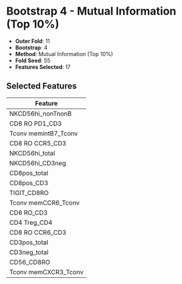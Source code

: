 # Bootstrap 4 - Mutual Information (Top 10%)

- **Outer Fold**: 11
- **Bootstrap**: 4
- **Method**: Mutual Information (Top 10%)
- **Fold Seed**: 55
- **Features Selected**: 17

## Selected Features

| Feature |
|---------|
| NKCD56hi_nonTnonB |
| CD8 RO PD1_CD3 |
| Tconv memintB7_Tconv |
| CD8 RO CCR5_CD3 |
| NKCD56hi_total |
| NKCD56hi_CD3neg |
| CD8pos_total |
| CD8pos_CD3 |
| TIGIT_CD8RO |
| Tconv memCCR6_Tconv |
| CD8 RO_CD3 |
| CD4 Treg_CD4 |
| CD8 RO CCR6_CD3 |
| CD3pos_total |
| CD3neg_total |
| CD56_CD8RO |
| Tconv memCXCR3_Tconv |

